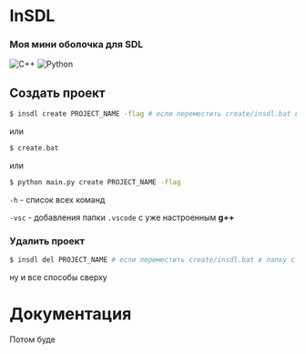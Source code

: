 # InSDL

### Моя мини оболочка для SDL

![C++](https://img.shields.io/badge/c++-%2300599C.svg?style=for-the-badge&logo=c%2B%2B&logoColor=white) ![Python](https://img.shields.io/badge/python-3670A0?style=for-the-badge&logo=python&logoColor=ffdd54)

## Создать проект

```sh
$ insdl create PROJECT_NAME -flag # если переместить create/insdl.bat в папку с перменными среды, к примеру C:/Windows
```

или 

```sh
$ create.bat
```

или 

```sh
$ python main.py create PROJECT_NAME -flag
```

`-h` - список всех команд

`-vsc` - добавления папки `.vscode` с уже настроенным **g++**

### Удалить проект

```sh
$ insdl del PROJECT_NAME # если переместить create/insdl.bat в папку с перменными среды, к примеру C:/Windows
```

ну и все способы сверху

# Документация

Потом буде